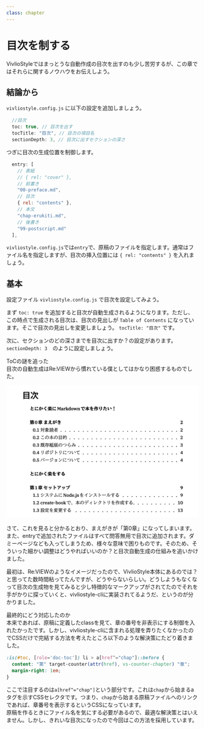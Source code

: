 ```yaml
---
class: chapter
---
```


# 目次を制する

VivlioStyleではまっとうな自動作成の目次を出すのも少し苦労するが、この章ではそれらに関するノウハウをお伝えしよう。

## 結論から

`vivliostyle.config.js` に以下の設定を追加しましょう。

```js:vivliostyle.config.js
  //目次
  toc: true, // 目次を出す
  tocTitle: "目次", // 目次の項目名
  sectionDepth: 3, // 目次に出すセクションの深さ
```

つぎに目次の生成位置を制御します。

```js:vivliostyle.config.js
  entry: [
    // 表紙
    // { rel: "cover" },
    // 前書き
    "00-preface.md",
    // 目次
    { rel: "contents" },
    // 本文
    "chap-erukiti.md",
    // 後書き
    "99-postscript.md"
  ],
```

`vivliostyle.config.js`では`entry`で、原稿のファイルを指定します。通常はファイル名を指定しますが、目次の挿入位置には `{ rel: "contents" }` を入れましょう。

## 基本

設定ファイル `vivliostyle.config.js` で目次を設定してみよう。

まず `toc: true` を追加すると目次が自動生成されるようになります。ただし、この時点で生成される目次は、目次の見出しが `Table of Contents` になっています。そこで目次の見出しを変更しましょう。 `tocTitle: "目次"` です。

次に、セクションのどの深さまでを目次に出すか？の設定があります。`sectionDepth: 3`　のように設定しましょう。

<div class="column">
<div class="column-title">ToCの謎を追った</div>
目次の自動生成はRe:VIEWから慣れている僕としてはかなり困惑するものでした。

![](images/chap-vivliostyle/toc.png)

さて、これを見ると分かるとおり、まえがきが「第0章」になってしまいます。また、entryで追加されたファイルはすべて問答無用で目次に追加されます。ダミーページなども入ってしまうため、様々な意味で困りものです。そのため、そういった細かい調整はどうやればいいのか？と目次自動生成の仕組みを追いかけました。

最初は、Re:VIEWのようなイメージだったので、VivlioStyle本体にあるのでは？と思ってた数時間粘ってたんですが、どうやらないらしい。どうしようもなくなって目次の生成物を見てみると少し特徴的なマークアップがされてたのでそれを手がかりに探っていくと、vivliostyle-cliに実装されてるようだ、というのが分かりました。

</div>

<div class="column">
<div class="column-title">最終的にどう対応したのか</div>
本来であれば、原稿に定義したclassを見て、章の番号を非表示にする制御を入れたかったです。しかし、vivliostyle-cliに含まれる処理を弄りたくなかったのでCSSだけで完結する方法を考えたところ以下のような解決策にたどり着きました。

```css
:is(#toc, [role='doc-toc']) li > a[href^="chap"]::before {
  content: "第" target-counter(attr(href), vs-counter-chapter) "章";
  margin-right: 1em;
}
```

ここで注目するのは`a[href^="chap"]`という部分です。これは`chap`から始まるaタグを示すCSSセレクタです。つまり、`chap`から始まる原稿ファイルへのリンクであれば、章番号を表示するというCSSになっています。  
原稿を作るときにファイル名を気にする必要があるので、最適な解決策とはいえません。しかし、きれいな目次になったので今回はこの方法を採用しています。
</div>

